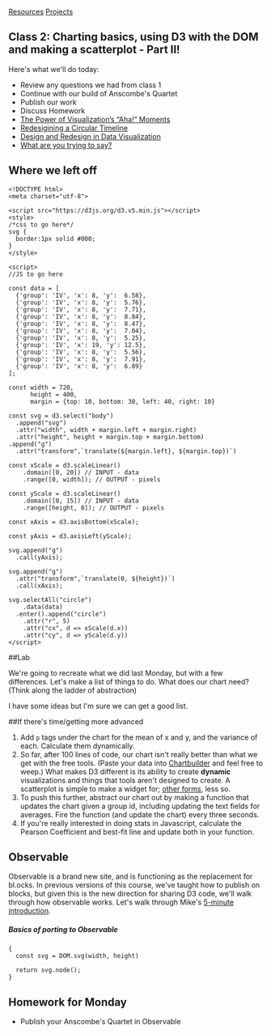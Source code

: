 [Resources](https://github.com/thisismetis/nyc18_dataviz11/blob/master/resources.md)
[Projects](https://github.com/thisismetis/nyc18_dataviz11/blob/master/projects.md)


## Class 2: Charting basics, using D3 with the DOM and making a scatterplot - Part II!

Here's what we'll do today:

 * Review any questions we had from class 1
 * Continue with our build of Anscombe's Quartet
 * Publish our work
 * Discuss Homework
  * [The Power of Visualization’s “Aha!” Moments](https://hbr.org/2013/03/power-of-visualizations-aha-moment/)
  * [Redesigining a Circular Timeline](http://www.thefunctionalart.com/2015/02/redesigning-circular-timeline.html)
  * [Design and Redesign in Data Visualization](https://medium.com/@hint_fm/design-and-redesign-4ab77206cf9)
  * [What are you trying to say?](http://lulupinney.co.uk/2012/08/what-are-you-trying-to-say/)


## Where we left off

  ```
  <!DOCTYPE html>
  <meta charset="utf-8">

<script src="https://d3js.org/d3.v5.min.js"></script>
<style>
  /*css to go here*/
  svg {
    border:1px solid #000;
  }
</style>

<script>
//JS to go here

  const data = [
    {'group': 'IV', 'x': 8, 'y':  6.58},
    {'group': 'IV', 'x': 8, 'y':  5.76},
    {'group': 'IV', 'x': 8, 'y':  7.71},
    {'group': 'IV', 'x': 8, 'y':  8.84},
    {'group': 'IV', 'x': 8, 'y':  8.47},
    {'group': 'IV', 'x': 8, 'y':  7.04},
    {'group': 'IV', 'x': 8, 'y':  5.25},
    {'group': 'IV', 'x': 19, 'y': 12.5},
    {'group': 'IV', 'x': 8, 'y':  5.56},
    {'group': 'IV', 'x': 8, 'y':  7.91},
    {'group': 'IV', 'x': 8, 'y':  6.89}
  ];

  const width = 720,
        height = 400,
        margin = {top: 10, bottom: 30, left: 40, right: 10}

  const svg = d3.select("body")
    .append("svg")
    .attr("width", width + margin.left + margin.right)
    .attr("height", height + margin.top + margin.bottom)
  .append("g")
    .attr("transform",`translate(${margin.left}, ${margin.top})`)

  const xScale = d3.scaleLinear()
      .domain([0, 20]) // INPUT - data
      .range([0, width]); // OUTPUT - pixels 

  const yScale = d3.scaleLinear()
      .domain([0, 15]) // INPUT - data
      .range([height, 0]); // OUTPUT - pixels 

  const xAxis = d3.axisBottom(xScale);

  const yAxis = d3.axisLeft(yScale);

  svg.append("g")
    .call(yAxis);

  svg.append("g")
    .attr("transform",`translate(0, ${height})`)
    .call(xAxis);

  svg.selectAll("circle")
      .data(data)
    .enter().append("circle")
      .attr("r", 5)
      .attr("cx", d => xScale(d.x))
      .attr("cy", d => yScale(d.y))
  </script>
  ```


##Lab

We're going to recreate what we did last Monday, but with a few differences. Let's make a list of things to do. What does our chart need? (Think along the ladder of abstraction)

I have some ideas but I'm sure we can get a good list.


##If there's time/getting more advanced

 1. Add `p` tags under the chart for the mean of x and y, and the variance of each. Calculate them dynamically.
 2. So far, after 100 lines of code, our chart isn't really better than what we get with the free tools. (Paste your data into [Chartbuilder](http://quartz.github.io/Chartbuilder/) and feel free to weep.) What makes D3 different is its ability to create **dynamic** visualizations and things that tools aren't designed to create. A scatterplot is simple to make a widget for; [other forms](http://www.nytimes.com/newsgraphics/2013/09/28/eli-manning-milestone/), less so.
 3. To push this further, abstract our chart out by making a function that updates the chart given a group id, including updating the text fields for averages. Fire the function (and update the chart) every three seconds.
 4. If you're really interested in doing stats in Javascript, calculate the Pearson Coefficient and best-fit line and update both in your function. 


## Observable
Observable is a brand new site, and is functioning as the replacement for bl.ocks. In previous versions of this course, we've taught how to publish on blocks, but given this is the new direction for sharing D3 code, we'll walk through how observable works. Let's walk through Mike's [5-minute introduction](https://beta.observablehq.com/@mbostock/five-minute-introduction).

##### Basics of porting to Observable
```
{
  const svg = DOM.svg(width, height)

  return svg.node();
}
```

## Homework for Monday
 * Publish your Anscombe's Quartet in Observable 

